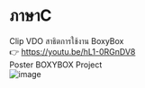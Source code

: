 # ภาษาC
Clip VDO สาธิตการใช้งาน BoxyBox  
👉 https://youtu.be/hL1-0RGnDV8  
Poster BOXYBOX Project  
![image](https://cdn.discordapp.com/attachments/1150691086562508811/1167721245727539300/IMG_0351.jpg?ex=654f2828&is=653cb328&hm=37e7082dc23d5800253cdb96d3b7d82a1c65f89f009ca2bef177ec51d042203d&)

